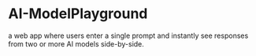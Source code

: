 # AI-ModelPlayground
a web app where users enter a single prompt and instantly see responses from two or more AI models side-by-side.

